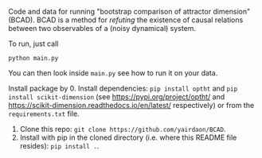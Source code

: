 Code and data for running "bootstrap comparison of attractor dimension" (BCAD). BCAD is a method for *refuting* the existence of causal relations between two observables of a (noisy dynamical) system.

To run, just call  

`python main.py`

You can then look inside `main.py` see how to run it on your data.

Install package by 
0. Install dependencies: `pip install optht` and `pip install scikit-dimension` (see https://pypi.org/project/optht/ and https://scikit-dimension.readthedocs.io/en/latest/ respectively) or from the `requirements.txt` file.
1. Clone this repo: `git clone https://github.com/yairdaon/BCAD`.
2. Install with pip in the cloned directory (i.e. where this README file resides): `pip install .`.
